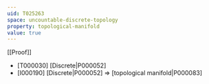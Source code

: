 ```yaml
---
uid: T025263
space: uncountable-discrete-topology
property: topological-manifold
value: true
---
```

[[Proof]]

* [T000030] [Discrete|P000052]
* [I000190] [Discrete|P000052] => [topological manifold|P000083]

